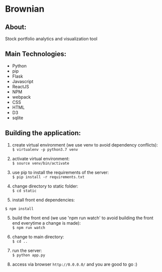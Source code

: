 # Brownian

## About:
Stock portfolio analytics and visualization tool

## Main Technologies:
* Python
* pip
* Flask
* Javascript
* ReactJS
* NPM
* webpack
* CSS
* HTML
* D3
* sqlite

## Building the application:

1) create virtual environment (we use venv to avoid dependency conflicts):  
```$ virtualenv -p python3.7 venv```

2) activate virtual environment:  
```$ source venv/bin/activate```

3) use pip to install the requirements of the server:  
```$ pip install -r requirements.txt```

4) change directory to static folder:  
```$ cd static```

5) install front end dependencies:  
```
$ npm install  
```

5) build the front end (we use 'npm run watch' to avoid building the front end everytime a change is made):  
```$ npm run watch```  

6) change to main directory:  
```$ cd ..```

7) run the server:  
```$ python app.py```

7) access via browser ```http://0.0.0.0/``` and you are good to go :)
